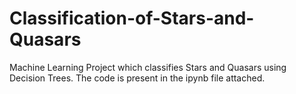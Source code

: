 # Classification-of-Stars-and-Quasars

Machine Learning Project which classifies Stars and Quasars using Decision Trees.
The code is present in the ipynb file attached.
